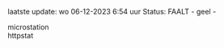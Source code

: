 laatste update: 
wo 06-12-2023  6:54   uur 
Status: FAALT - geel - 
<div class="service Y">microstation</div><div class="service G">httpstat</div>